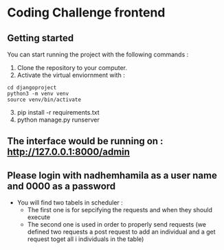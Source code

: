 # Coding Challenge frontend

## Getting started

You can start running the project with the following commands :

1. Clone the repository to your computer.
2. Activate the virtual enviornment with :
```
cd djangoproject
python3 -m venv venv
source venv/bin/activate
```
3. pip install -r requirements.txt
4. python manage.py runserver

## The interface would be running on : http://127.0.0.1:8000/admin

## Please login with nadhemhamila as a user name and 0000 as a password

- You will find two tabels in scheduler :
    - The first one is for sepcifying the requests and when they should execute 
    - The second one is used in order to properly send requests (we defined two requests a post request to add an individual and a get request toget all i      individuals in the table)
